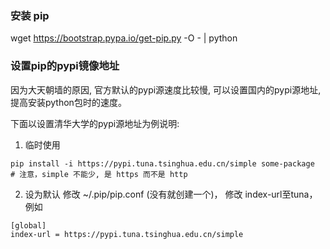 
### 安装 pip
wget https://bootstrap.pypa.io/get-pip.py -O - | python

### 设置pip的pypi镜像地址
因为大天朝墙的原因, 官方默认的pypi源速度比较慢, 可以设置国内的pypi源地址, 提高安装python包时的速度。

下面以设置清华大学的pypi源地址为例说明: 
1. 临时使用
```
pip install -i https://pypi.tuna.tsinghua.edu.cn/simple some-package
# 注意，simple 不能少, 是 https 而不是 http
```
2. 设为默认
修改 ~/.pip/pip.conf (没有就创建一个)， 修改 index-url至tuna，例如
```bash
[global]
index-url = https://pypi.tuna.tsinghua.edu.cn/simple
```

